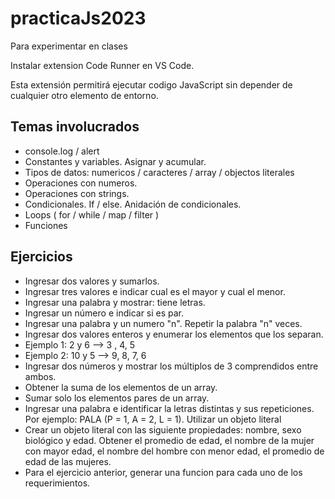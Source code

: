 # practicaJs2023

Para experimentar en clases

Instalar extension Code Runner en VS Code.

Esta extensión permitirá ejecutar codigo JavaScript sin depender de cualquier otro elemento de entorno.



## Temas involucrados

- console.log / alert
- Constantes y variables. Asignar y acumular.
- Tipos de datos: numericos / caracteres / array / objectos literales
- Operaciones con numeros.
- Operaciones con strings.
- Condicionales. If / else. Anidación de condicionales.
- Loops ( for / while / map / filter )
- Funciones


## Ejercicios

- Ingresar dos valores y sumarlos.
- Ingresar tres valores e indicar cual es el mayor y cual el menor.
- Ingresar una palabra y mostrar: <PALABRA> tiene <n> letras.
- Ingresar un número e indicar si es par.
- Ingresar una palabra y un numero "n". Repetir la palabra "n" veces.
- Ingresar dos valores enteros y enumerar los elementos que los separan. 
- Ejemplo 1: 2 y 6 --> 3 , 4, 5
- Ejemplo 2: 10 y 5 --> 9, 8, 7, 6
- Ingresar dos números y mostrar los múltiplos de 3 comprendidos entre ambos.
- Obtener la suma de los elementos de un array.
- Sumar solo los elementos pares de un array.
- Ingresar una palabra e identificar la letras distintas y sus repeticiones. Por ejemplo: PALA (P = 1, A = 2, L = 1). Utilizar un objeto literal
- Crear un objeto literal con las siguiente propiedades: nombre, sexo biológico y edad. Obtener el promedio de edad, el nombre de la mujer con mayor edad, el nombre del hombre con menor edad, el promedio de edad de las mujeres.
- Para el ejercicio anterior, generar una funcion para cada uno de los requerimientos.
